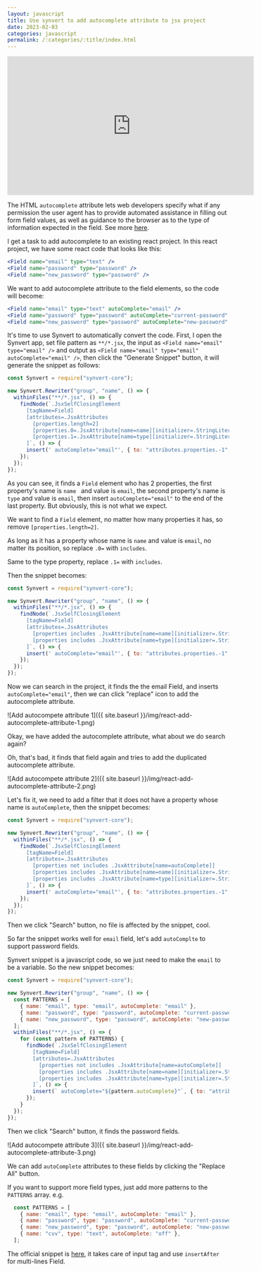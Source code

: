 ```yaml
---
layout: javascript
title: Use synvert to add autocomplete attribute to jsx project
date: 2023-02-03
categories: javascript
permalink: /:categories/:title/index.html
---
```


<iframe width="560" height="315" src="https://www.youtube.com/embed/-9xj7J1oVHo" title="YouTube video player" frameborder="0" allow="accelerometer; autoplay; clipboard-write; encrypted-media; gyroscope; picture-in-picture; web-share" allowfullscreen></iframe>

The HTML `autocomplete` attribute lets web developers specify what if any permission the user agent has to provide automated assistance in filling out form field values, as well as guidance to the browser as to the type of information expected in the field. See more [here](https://developer.mozilla.org/en-US/docs/Web/HTML/Attributes/autocomplete).

I get a task to add autocomplete to an existing react project. In this react project, we have some react code that looks like this:

```jsx
<Field name="email" type="text" />
<Field name="password" type="password" />
<Field name="new_password" type="password" />
```

We want to add autocomplete attribute to the field elements, so the code will become:

```jsx
<Field name="email" type="text" autoComplete="email" />
<Field name="password" type="password" autoComplete="current-password" />
<Field name="new_password" type="password" autoComplete="new-password" />
```

It's time to use Synvert to automatically convert the code. First, I open the Synvert app, set file pattern as `**/*.jsx`, the input as `<Field name="email" type="email" />` and output as `<Field name="email" type="email" autoComplete="email" />`, then click the "Generate Snippet" button, it will generate the snippet as follows:

```javascript
const Synvert = require("synvert-core");

new Synvert.Rewriter("group", "name", () => {
  withinFiles("**/*.jsx", () => {
    findNode(`.JsxSelfClosingElement
      [tagName=Field]
      [attributes=.JsxAttributes
        [properties.length=2]
        [properties.0=.JsxAttribute[name=name][initializer=.StringLiteral[text=email]]]
        [properties.1=.JsxAttribute[name=type][initializer=.StringLiteral[text=email]]]
      ]`, () => {
      insert(' autoComplete="email"', { to: "attributes.properties.-1", at: "end" });
    });
  });
});
```

As you can see, it finds a `Field` element who has 2 properties, the first property's name is `name ` and value is `email`, the second property's name is `type` and value is `email`, then insert `autoComplete="email"` to the end of the last property. But obviously, this is not what we expect.

We want to find a `Field` element, no matter how many properties it has, so remove `[properties.length=2]`.

As long as it has a property whose name is `name` and value is `email`, no matter its position, so replace `.0=` with `includes`.

Same to the type property, replace `.1=` with `includes`.

Then the snippet becomes:

```javascript
const Synvert = require("synvert-core");

new Synvert.Rewriter("group", "name", () => {
  withinFiles("**/*.jsx", () => {
    findNode(`.JsxSelfClosingElement
      [tagName=Field]
      [attributes=.JsxAttributes
        [properties includes .JsxAttribute[name=name][initializer=.StringLiteral[text=email]]]
        [properties includes .JsxAttribute[name=type][initializer=.StringLiteral[text=email]]]
      ]`, () => {
      insert(' autoComplete="email"', { to: "attributes.properties.-1", at: "end" });
    });
  });
});
```

Now we can search in the project, it finds the the email Field, and inserts `autoComplete="email"`, then we can click "replace" icon to add the autocomplete attribute.

![Add autocompete attribute 1]({{ site.baseurl }}/img/react-add-autocomplete-attribute-1.png)

Okay, we have added the autocomplete attribute, what about we do search again?

Oh, that's bad, it finds that field again and tries to add the duplicated autocomplete attribute.

![Add autocompete attribute 2]({{ site.baseurl }}/img/react-add-autocomplete-attribute-2.png)

Let's fix it, we need to add a filter that it does not have a property whose name is `autoComplete`, then the snippet becomes:

```javascript
const Synvert = require("synvert-core");

new Synvert.Rewriter("group", "name", () => {
  withinFiles("**/*.jsx", () => {
    findNode(`.JsxSelfClosingElement
      [tagName=Field]
      [attributes=.JsxAttributes
        [properties not includes .JsxAttribute[name=autoComplete]]
        [properties includes .JsxAttribute[name=name][initializer=.StringLiteral[text=email]]]
        [properties includes .JsxAttribute[name=type][initializer=.StringLiteral[text=email]]]
      ]`, () => {
      insert(' autoComplete="email"', { to: "attributes.properties.-1", at: "end" });
    });
  });
});
```

Then we click "Search" button, no file is affected by the snippet, cool.

So far the snippet works well for `email` field, let's add `autoComplte` to support password fields.

Synvert snippet is a javascript code, so we just need to make the `email` to be a variable. So the new snippet becomes:

```javascript
const Synvert = require("synvert-core");

new Synvert.Rewriter("group", "name", () => {
  const PATTERNS = [
    { name: "email", type: "email", autoComplete: "email" },
    { name: "password", type: "password", autoComplete: "current-password" },
    { name: "new_password", type: "password", autoComplete: "new-password" },
  ];
  withinFiles("**/*.jsx", () => {
    for (const pattern of PATTERNS) {
      findNode(`.JsxSelfClosingElement
        [tagName=Field]
        [attributes=.JsxAttributes
          [properties not includes .JsxAttribute[name=autoComplete]]
          [properties includes .JsxAttribute[name=name][initializer=.StringLiteral[text=${pattern.name}]]]
          [properties includes .JsxAttribute[name=type][initializer=.StringLiteral[text=${pattern.type}]]]
        ]`, () => {
        insert(` autoComplete="${pattern.autoComplete}"`, { to: "attributes.properties.-1", at: "end" });
      });
    }
  });
});
```

Then we click "Search" button, it finds the password fields.

![Add autocompete attribute 3]({{ site.baseurl }}/img/react-add-autocomplete-attribute-3.png)

We can add `autoComplete` attributes to these fields by clicking the "Replace All" button.

If you want to support more field types, just add more patterns to the `PATTERNS` array. e.g.

```javascript
  const PATTERNS = [
    { name: "email", type: "email", autoComplete: "email" },
    { name: "password", type: "password", autoComplete: "current-password" },
    { name: "new_password", type: "password", autoComplete: "new-password" },
    { name: "cvv", type: "text", autoComplete: "off" },
  ];
```

The official snippet is [here](https://github.com/xinminlabs/synvert-snippets-javascript/blob/main/lib/react/add-autocomplete-attribute.js), it takes care of input tag and use `insertAfter` for multi-lines Field.
